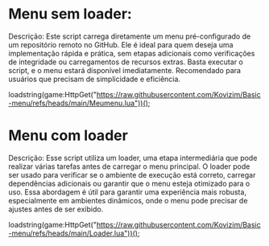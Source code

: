 # Menu sem loader:
Descrição:
Este script carrega diretamente um menu pré-configurado de um repositório remoto no GitHub. Ele é ideal para quem deseja uma implementação rápida e prática, sem etapas adicionais como verificações de integridade ou carregamentos de recursos extras. Basta executar o script, e o menu estará disponível imediatamente. Recomendado para usuários que precisam de simplicidade e eficiência.


loadstring(game:HttpGet("https://raw.githubusercontent.com/Kovizim/Basic-menu/refs/heads/main/Meumenu.lua"))();


# Menu com loader
Descrição:
Esse script utiliza um loader, uma etapa intermediária que pode realizar várias tarefas antes de carregar o menu principal. O loader pode ser usado para verificar se o ambiente de execução está correto, carregar dependências adicionais ou garantir que o menu esteja otimizado para o uso. Essa abordagem é útil para garantir uma experiência mais robusta, especialmente em ambientes dinâmicos, onde o menu pode precisar de ajustes antes de ser exibido.


loadstring(game:HttpGet("https://raw.githubusercontent.com/Kovizim/Basic-menu/refs/heads/main/Loader.lua"))();
